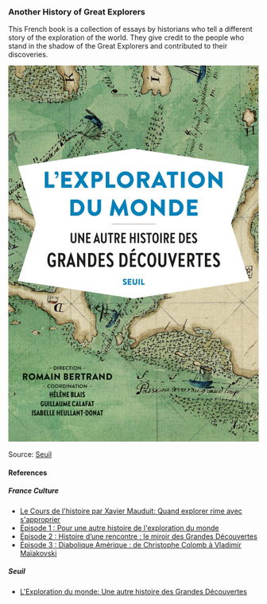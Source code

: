 ### Another History of Great Explorers

This French book is a collection of essays by historians
who tell a different story of the exploration of the world.
They give credit to the people who stand in the shadow of
the Great Explorers and contributed to their discoveries.

![L'exploration du monde, book cover](pictures/10x15cm-une-autre-histoire.jpg)

Source: [Seuil](http://www.seuil.com/ouvrage/l-exploration-du-monde-collectif/9782021406252)

#### References

##### France Culture

* [Le Cours de l'histoire par Xavier Mauduit: Quand explorer rime avec s'approprier](https://www.franceculture.fr/emissions/series/quand-explorer-rime-avec-sapproprier)
* [Épisode 1 : Pour une autre histoire de l'exploration du monde](https://www.franceculture.fr/emissions/le-cours-de-lhistoire/quand-explorer-rime-avec-sapproprier-14-pour-une-autre-histoire-de-lexploration-du-monde)
* [Épisode 2 : Histoire d’une rencontre : le miroir des Grandes Découvertes](https://www.franceculture.fr/emissions/le-cours-de-lhistoire/quand-explorer-rime-avec-sapproprier-24-histoire-dune-rencontre-le-miroir-des-grandes-decouvertes)
* [Épisode 3 : Diabolique Amérique : de Christophe Colomb à Vladimir Maïakovski](https://www.franceculture.fr/emissions/le-cours-de-lhistoire/quand-explorer-rime-avec-sapproprier-34-diabolique-amerique-de-christophe-colomb-a-vladimir)

##### Seuil

* [L'Exploration du monde: Une autre histoire des Grandes Découvertes](http://www.seuil.com/ouvrage/l-exploration-du-monde-collectif/9782021406252)

